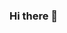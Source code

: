 ### Hi there 👋

<!--
**RandomAPIRequest/RandomAPIRequest** is a ✨ _special_ ✨ repository because its `README.md` (this file) appears on your GitHub profile.

Here are some ideas to get you started:

- 🔭 I’m currently working on Python Projects
- 🌱 I’m currently learning C#
- 📫 How to reach me: Discord: RandomAPIRequest 
- 😄 Pronouns: Default Settings
- ⚡ Fun fact: Discord hates me :(
